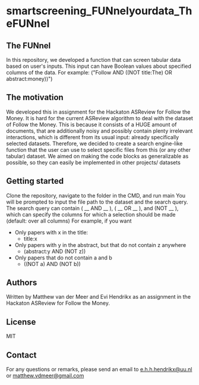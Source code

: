 # smartscreening_FUNnelyourdata_TheFUNnel


## The FUNnel
In this repository, we developed a function that can screen tabular data based on user's inputs. This input can have Boolean values about specified columns of the data.
For example: ("Follow AND ((NOT title:The) OR abstract:money))")

## The motivation
We developed this in assignment for the Hackaton ASReview for Follow the Money. It is hard for the current ASReview algorithm to deal with the dataset of Follow the Money. This is because it consists of a HUGE amount of documents, that are additionally noisy and possibly contain plenty irrelevant interactions, which is different from its usual input: already specifically selected datasets.
Therefore, we decided to create a search engine-like function that the user can use to select specific files from this (or any other tabular) dataset.
We aimed on making the code blocks as generalizable as possible, so they can easily be implemented in other projects/ datasets
## Getting started
Clone the repository, navigate to the folder in the CMD, and run main
You will be prompted to input the file path to the dataset and the search query.
The search query can contain ( __ AND __ ), ( __ OR __ ), and (NOT __ ), which can specify the columns for which a selection should be made (default: over all columns)
For example, if you want
* Only papers with x in the title:		
  - title:x
* Only papers with y in the abstract, but that do not contain z anywhere
  - (abstract:y AND (NOT z))
* Only papers that do not contain a and b
  - ((NOT a) AND (NOT b))

## Authors 
Written by Matthew van der Meer and Evi Hendrikx as an assignment in the Hackaton ASReview for Follow the Money.

## License
MIT

## Contact
For any questions or remarks, please send an email to e.h.h.hendrikx@uu.nl or matthew.vdmeer@gmail.com 
